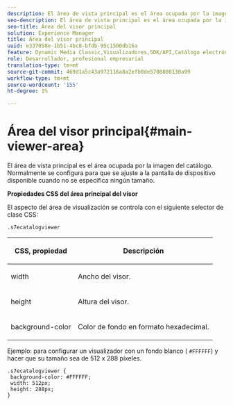 ```yaml
---
description: El área de vista principal es el área ocupada por la imagen del catálogo. Normalmente se configura para que se ajuste a la pantalla de dispositivo disponible cuando no se especifica ningún tamaño.
seo-description: El área de vista principal es el área ocupada por la imagen del catálogo. Normalmente se configura para que se ajuste a la pantalla de dispositivo disponible cuando no se especifica ningún tamaño.
seo-title: Área del visor principal
solution: Experience Manager
title: Área del visor principal
uuid: e337058e-1b51-4bc8-bfdb-95c1500db16a
feature: Dynamic Media Classic,Visualizadores,SDK/API,Catálogo electrónico
role: Desarrollador, profesional empresarial
translation-type: tm+mt
source-git-commit: 469d1a5c43a972116a8a2efb0de5708800130a99
workflow-type: tm+mt
source-wordcount: '155'
ht-degree: 1%

---
```



# Área del visor principal{#main-viewer-area}

El área de vista principal es el área ocupada por la imagen del catálogo. Normalmente se configura para que se ajuste a la pantalla de dispositivo disponible cuando no se especifica ningún tamaño.

<!--<a id="section_061E550C1C1D4DB2BD663A898895B38C"></a>-->

**Propiedades CSS del área principal del visor**

El aspecto del área de visualización se controla con el siguiente selector de clase CSS:

```
.s7ecatalogviewer
```

<table id="table_94EE3F5BBE4547C0B4943471CEE7EDE4"> 
 <thead> 
  <tr> 
   <th colname="col1" class="entry"> <p> CSS, propiedad </p> </th> 
   <th colname="col2" class="entry"> <p>Descripción </p> </th> 
  </tr> 
 </thead>
 <tbody> 
  <tr> 
   <td colname="col1"> <p> <span class="codeph"> width </span> </p> </td> 
   <td colname="col2"> <p>Ancho del visor. </p> </td> 
  </tr> 
  <tr> 
   <td colname="col1"> <p> <span class="codeph"> height </span> </p> </td> 
   <td colname="col2"> <p>Altura del visor. </p> </td> 
  </tr> 
  <tr> 
   <td colname="col1"> <p> <span class="codeph"> background-color  </span> </p> </td> 
   <td colname="col2"> <p> Color de fondo en formato hexadecimal. </p> </td> 
  </tr> 
 </tbody> 
</table>

Ejemplo: para configurar un visualizador con un fondo blanco ( `#FFFFFF`) y hacer que su tamaño sea de 512 x 288 píxeles.

```
.s7ecatalogviewer { 
 background-color: #FFFFFF; 
 width: 512px; 
 height: 288px;  
}
```

